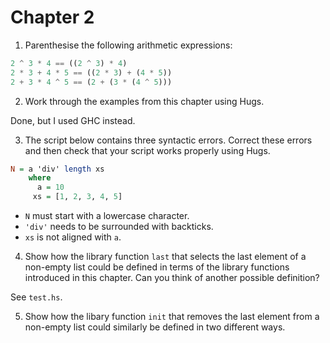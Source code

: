 # Chapter 2

1. Parenthesise the following arithmetic expressions:

``` haskell
2 ^ 3 * 4 == ((2 ^ 3) * 4)
2 * 3 + 4 * 5 == ((2 * 3) + (4 * 5))
2 + 3 * 4 ^ 5 == (2 + (3 * (4 ^ 5)))
```

2. Work through the examples from this chapter using Hugs.

Done, but I used GHC instead.

3. The script below contains three syntactic errors. Correct these errors and
   then check that your script works properly using Hugs.

``` haskell
N = a 'div' length xs
    where
      a = 10
     xs = [1, 2, 3, 4, 5]
```

- `N` must start with a lowercase character.
- `'div'` needs to be surrounded with backticks.
- `xs` is not aligned with `a`.

4. Show how the library function `last` that selects the last element of a
   non-empty list could be defined in terms of the library functions introduced
   in this chapter. Can you think of another possible definition?
   
See `test.hs`.
   
5. Show how the libary function `init` that removes the last element from a
   non-empty list could similarly be defined in two different ways.
